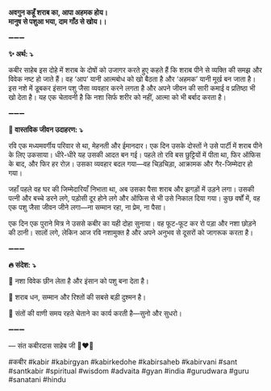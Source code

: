 **अवगुन कहूँ शराब का, आपा अहमक होय।\
मानुष से पशुआ भया, दाम गाँठ से खोय।।**

➖➖➖

**✨ अर्थ: ⤵**

कबीर साहेब इस दोहे में शराब के दोषों को उजागर करते हुए कहते हैं कि शराब पीने से व्यक्ति की समझ और विवेक नष्ट हो जाते हैं। वह ‘आप’ यानी आत्मबोध को खो बैठता है और ‘अहमक’ यानी मूर्ख बन जाता है। इस नशे में डूबकर इंसान पशु जैसा व्यवहार करने लगता है और अपने जीवन की सारी कमाई व प्रतिष्ठा भी खो देता है। यह एक चेतावनी है कि नशा सिर्फ शरीर को नहीं, आत्मा को भी बर्बाद करता है।

➖➖➖

**🌾 वास्तविक जीवन उदाहरण: ⤵**

रवि एक मध्यमवर्गीय परिवार से था, मेहनती और ईमानदार। एक दिन उसके दोस्तों ने उसे पार्टी में शराब पीने के लिए उकसाया। धीरे-धीरे यह उसकी आदत बन गई। पहले तो रवि बस छुट्टियों में पीता था, फिर ऑफिस के बाद, और फिर हर रोज़। उसका व्यवहार बदल गया—वह चिड़चिड़ा, आक्रामक और गैर-जिम्मेदार हो गया।

जहाँ पहले वह घर की जिम्मेदारियाँ निभाता था, अब उसका पैसा शराब और झगड़ों में उड़ने लगा। उसकी पत्नी और बच्चे डरने लगे, पड़ोसी दूर होने लगे और ऑफिस से भी उसे निकाल दिया गया। कुछ वर्षों में, वह एक पशु जैसा जीवन जीने लगा—ना सम्मान रहा, ना प्रेम, ना पैसा।

एक दिन एक पुराने मित्र ने उससे कबीर का यही दोहा सुनाया। वह फूट-फूट कर रो पड़ा और नशा छोड़ने की ठानी। सालों लगे, लेकिन आज रवि नशामुक्त है और अपने अनुभव से दूसरों को जागरूक करता है।

➖➖➖

**🔥 संदेश: ⤵**

📌 नशा विवेक छीन लेता है और इंसान को पशु बना देता है।

📌 शराब धन, सम्मान और रिश्तों की सबसे बड़ी दुश्मन है।

📌 संतों की वाणी समय रहते चेताने का कार्य करती है—सुनो और सुधरो।

➖➖➖

— संत कबीरदास साहेब जी 🙏❤️💯

#कबीर #kabir #kabirgyan #kabirkedohe #kabirsaheb #kabirvani #sant #santkabir #spiritual #wisdom #advaita #gyan #india #gurudwara #guru #sanatani #hindu
